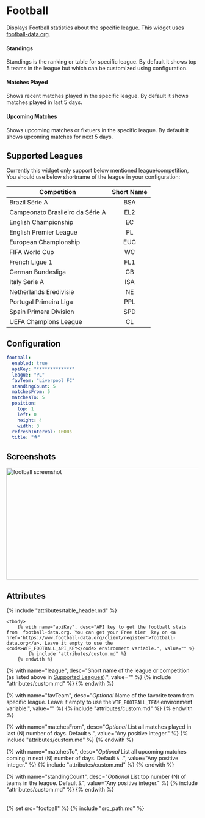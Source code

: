 # Football

Displays Football statistics about the specific league. This widget uses [football-data.org](https://www.football-data.org/client/register).

#### Standings

Standings is the ranking or table for specific league. By default it shows top 5 teams in the league but which can be customized using configuration.

#### Matches Played

Shows recent matches played in the specific league. By default it shows matches played in last 5 days.

#### Upcoming Matches

Shows upcoming matches or fixtuers in the specific league. By default it shows upcoming matches for next 5 days.

## Supported Leagues

Currently this widget only support below mentioned league/competition, You should use below shortname of the league in your configuration:

| Competition                      | Short Name |
|----------------------------------|:----------:|
| Brazil Série A                   |     BSA    |
| Campeonato Brasileiro da Série A |     EL2    |
| English Championship             |     EC     |
| English Premier League           |     PL     |
| European Championship            |     EUC    |
| FIFA World Cup                   |     WC     |
| French Ligue 1                   |     FL1    |
| German Bundesliga                |     GB     |
| Italy Serie A                    |     ISA    |
| Netherlands Eredivisie           |     NE     |
| Portugal Primeira Liga           |     PPL    |
| Spain Primera Division           |     SPD    |
| UEFA Champions League            |     CL     |

## Configuration

```yaml
football:
  enabled: true
  apiKey: "*************"
  league: "PL"
  favTeam: "Liverpool FC"
  standingCount: 5
  matchesFrom: 5
  matchesTo: 5
  position:
    top: 1
    left: 0
    height: 4
    width: 3
  refreshInterval: 1000s
  title: "⚽"
```

## Screenshots

<img class="screenshot" src="/assets/modules/football.png" width="720" height="292" alt="football screenshot" />

## Attributes

<table>
    {% include "attributes/table_header.md" %}

    <tbody>
        {% with name="apiKey", desc="API key to get the football stats from  football-data.org. You can get your Free tier  key on <a href='https://www.football-data.org/client/register'>football-data.org</a>. Leave it empty to use the <code>WTF_FOOTBALL_API_KEY</code> environment variable.", value="" %}
            {% include "attributes/custom.md" %}
        {% endwith %}

{% with name="league", desc="Short name of the league or competition (as listed above in <a href='#supported-leagues'>Supported Leagues</a>).", value="" %}
{% include "attributes/custom.md" %}
{% endwith %}

{% with name="favTeam", desc="<em>Optional</em> Name of the favorite team from specific league. Leave it empty to use the <code>WTF_FOOTBALL_TEAM</code> environment variable.", value="" %}
{% include "attributes/custom.md" %}
{% endwith %}

{% with name="matchesFrom", desc="<em>Optional</em> List all matches played in last (N) number of days. Default <code>5</code>.", value="Any positive integer." %}
{% include "attributes/custom.md" %}
{% endwith %}

{% with name="matchesTo", desc="<em>Optional</em> List all upcoming matches coming in next (N) number of days. Default <code>5
</code>.", value="Any positive integer." %}
{% include "attributes/custom.md" %}
{% endwith %}

{% with name="standingCount", desc="<em>Optional</em> List top number (N) of teams in the league. Default <code>5</code>.", value="Any positive integer." %}
{% include "attributes/custom.md" %}
{% endwith %}
    </tbody>
</table>

{% set src="football" %}
{% include "src_path.md" %}